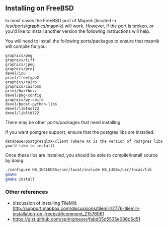 ## Installing on FreeBSD

In most cases the FreeBSD port of Mapnik (located in /usr/ports/graphics/mapnik) will work. However, if the port is broken, or you'd like to install another version the following instructions will help.

You will need to install the following ports/packages to ensure that mapnik will compile for you:

    graphics/png
    graphics/tiff
    graphics/jpeg
    graphics/proj
    devel/icu
    print/freetype2
    graphics/cairo
    graphics/cairomm
    print/harfbuzz
    devel/pkg-config
    graphics/py-cairo
    devel/boost-python-libs
    devel/libtool22
    devel/libltdl22

There may be other ports/packages that need installing

If you want postgres support, ensure that the postgres libs are installed:

    database/postgresqlXX-client (where XX is the version of Postgres libs you'd like to install)

Once these libs are installed, you should be able to compile/install source by doing:

```sh
./configure HB_INCLUDES=/usr/local/include HB_LIBS=/usr/local/lib 
gmake
gmake install
```

### Other references

 - discussion of installing TileMill: http://support.mapbox.com/discussions/tilemill/2776-tilemill-installation-on-freebsd#comment_21576061
 - https://gist.github.com/springmeyer/fabd05d5535e086d5d51